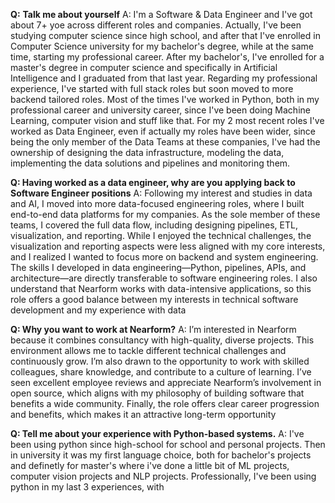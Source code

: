 
**Q:** **Talk me about yourself**
A: I'm a Software & Data Engineer and I've got about 7+ yoe across different roles and companies. Actually, I've been studying computer science since high school, and after that I've enrolled in Computer Science university for my bachelor's degree, while at the same time, starting my professional career. After my bachelor's, I've enrolled for a master's degree in computer science and specifically in Artificial Intelligence and I graduated from that last year.
Regarding my professional experience, I've started with full stack roles but soon moved to more backend tailored roles.
Most of the times I've worked in Python, both in my professional career and university career, since I've been doing Machine Learning, computer vision and stuff like that.
For my 2 most recent roles I've worked as Data Engineer, even if actually my roles have been wider, since being the only member of the Data Teams at these companies, I've had the ownership of designing the data infrastructure, modeling the data, implementing the data solutions and pipelines and monitoring them.

**Q: Having worked as a data engineer, why are you applying back to Software Engineer positions**
A: Following my interest and studies in data and AI, I moved into more data-focused engineering roles, where I built end-to-end data platforms for my companies. As the sole member of these teams, I covered the full data flow, including designing pipelines, ETL, visualization, and reporting. While I enjoyed the technical challenges, the visualization and reporting aspects were less aligned with my core interests, and I realized I wanted to focus more on backend and system engineering.
The skills I developed in data engineering—Python, pipelines, APIs, and architecture—are directly transferable to software engineering roles. I also understand that Nearform works with data-intensive applications, so this role offers a good balance between my interests in technical software development and my experience with data

**Q: Why you want to work at Nearform?**
A: I’m interested in Nearform because it combines consultancy with high-quality, diverse projects. This environment allows me to tackle different technical challenges and continuously grow. I’m also drawn to the opportunity to work with skilled colleagues, share knowledge, and contribute to a culture of learning. I’ve seen excellent employee reviews and appreciate Nearform’s involvement in open source, which aligns with my philosophy of building software that benefits a wide community. Finally, the role offers clear career progression and benefits, which makes it an attractive long-term opportunity

**Q: Tell me about your experience with Python-based systems.**
A: I've been using python since high-school for school and personal projects. Then in university it was my first language choice, both for bachelor's projects and definetly for master's where i've done a little bit of ML projects, computer vision projects and NLP projects.
Professionally, I've been using python in my last 3 experiences, with 